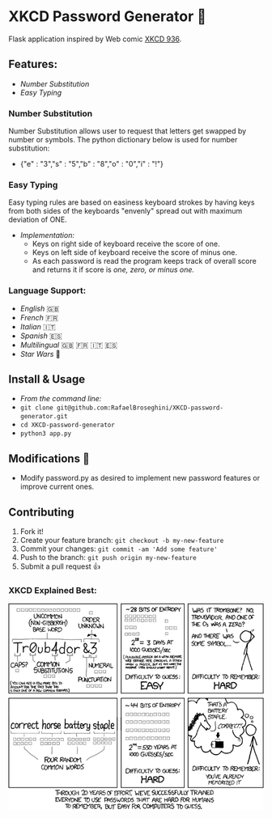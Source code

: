 # XKCD Password Generator :closed_lock_with_key:

Flask application inspired by Web comic [XKCD 936](https://xkcd.com/936/ "xkcd's pass gen").

## Features:
 * *Number Substitution*
 * *Easy Typing*

### Number Substitution

Number Substitution allows user to request that letters get swapped by number or
symbols. The python dictionary below is used for number substitution:
  * {"e" : "3","s" : "5","b" : "8","o" : "0","i" : "!"}

### Easy Typing
Easy typing rules are based on easiness keyboard strokes by having keys from both sides of
the keyboards "envenly" spread out with maximum deviation of ONE.
  * *Implementation:*
    * Keys on right side of keyboard receive the score of one.
    * Keys on left side of keyboard receive the score of minus one.
    * As each password is read the program keeps track of overall score
      and returns it if score is *one, zero, or minus one.*

### Language Support:
  * *English* :uk:
  * *French* :fr:
  * *Italian* :it:
  * *Spanish* :es:
  * *Multilingual* :uk: :fr: :it: :es:
  * *Star Wars* :space_invader:

## Install & Usage
* *From the command line:*
* `git clone git@github.com:RafaelBroseghini/XKCD-password-generator.git`
* `cd XKCD-password-generator`
* `python3 app.py`

## Modifications :hammer:
  * Modify password.py as desired to implement new password features or improve current ones.

## Contributing

1. Fork it!
2. Create your feature branch: `git checkout -b my-new-feature`
3. Commit your changes: `git commit -am 'Add some feature'`
4. Push to the branch: `git push origin my-new-feature`
5. Submit a pull request :+1:

### XKCD Explained Best:
![alt text](static/img/password.png)
